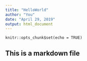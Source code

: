 ```yaml
---
title: "HelloWorld"
author: "You"
date: "April 29, 2019"
output: html_document
---
```


```{r setup, include=FALSE}
knitr::opts_chunk$set(echo = TRUE)
```

## This is a markdown file